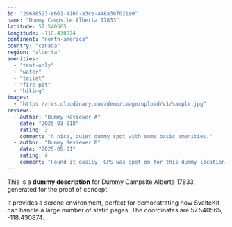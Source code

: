 ```yaml
---
id: "29688523-e661-4160-a3ce-a48a38f021e0"
name: "Dummy Campsite Alberta 17833"
latitude: 57.540565
longitude: -118.430874
continent: "north-america"
country: "canada"
region: "alberta"
amenities:
  - "tent-only"
  - "water"
  - "toilet"
  - "fire-pit"
  - "hiking"
images:
  - "https://res.cloudinary.com/demo/image/upload/v1/sample.jpg"
reviews:
  - author: "Dummy Reviewer A"
    date: "2025-03-018"
    rating: 3
    comment: "A nice, quiet dummy spot with some basic amenities."
  - author: "Dummy Reviewer B"
    date: "2025-05-01"
    rating: 4
    comment: "Found it easily. GPS was spot on for this dummy location."
---
```


This is a **dummy description** for Dummy Campsite Alberta 17833, generated for the proof of concept.

It provides a serene environment, perfect for demonstrating how SvelteKit can handle a large number of static pages. The coordinates are 57.540565, -118.430874.
